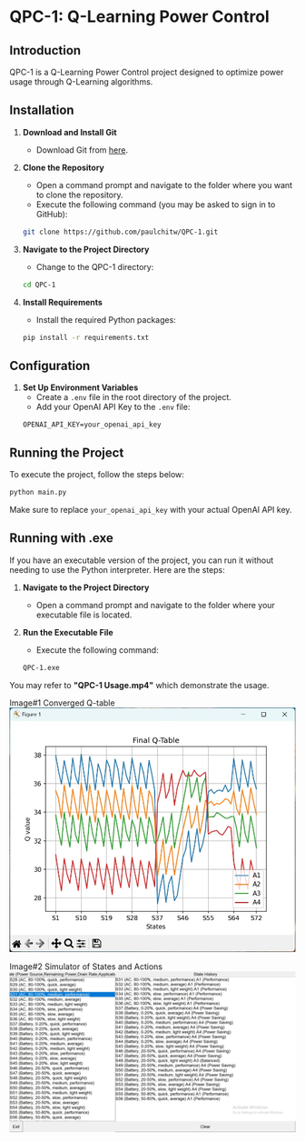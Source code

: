 
# QPC-1: Q-Learning Power Control

## Introduction
QPC-1 is a Q-Learning Power Control project designed to optimize power usage through Q-Learning algorithms.

## Installation

1. **Download and Install Git**
    - Download Git from [here](https://git-scm.com/download/win).

2. **Clone the Repository**
    - Open a command prompt and navigate to the folder where you want to clone the repository.
    - Execute the following command (you may be asked to sign in to GitHub):
    ```bash
    git clone https://github.com/paulchitw/QPC-1.git
    ```

3. **Navigate to the Project Directory**
    - Change to the QPC-1 directory:
    ```bash
    cd QPC-1
    ```

4. **Install Requirements**
    - Install the required Python packages:
    ```bash
    pip install -r requirements.txt
    ```

## Configuration

1. **Set Up Environment Variables**
    - Create a `.env` file in the root directory of the project.
    - Add your OpenAI API Key to the `.env` file:
    ```
    OPENAI_API_KEY=your_openai_api_key
    ```

## Running the Project
To execute the project, follow the steps below:

```bash
python main.py
```

Make sure to replace `your_openai_api_key` with your actual OpenAI API key.


## Running with .exe

If you have an executable version of the project, you can run it without needing to use the Python interpreter. Here are the steps:

1. **Navigate to the Project Directory**
    - Open a command prompt and navigate to the folder where your executable file is located.

2. **Run the Executable File**
    - Execute the following command:
    ```bash
    QPC-1.exe
    ```
You may refer to **"QPC-1 Usage.mp4"** which demonstrate the usage.

Image#1 Converged Q-table
![Converged Q-table](Images/img_converged_q_table.jpg)

Image#2 Simulator of States and Actions
![Simulator of States & Actions](Images/img_simulate_states_actions.jpg)



